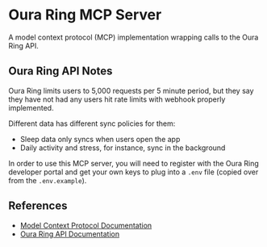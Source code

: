 # Oura Ring MCP Server

A model context protocol (MCP) implementation wrapping calls to the Oura Ring API.

## Oura Ring API Notes

Oura Ring limits users to 5,000 requests per 5 minute period, but they say they have not had any users hit rate limits with webhook properly implemented.

Different data has different sync policies for them:
- Sleep data only syncs when users open the app
- Daily activity and stress, for instance, sync in the background

In order to use this MCP server, you will need to register with the Oura Ring developer portal and get your own keys to plug into a `.env` file (copied over from the `.env.example`).

## References

- [Model Context Protocol Documentation](https://modelcontextprotocol.io/docs/getting-started/intro)
- [Oura Ring API Documentation](https://cloud.ouraring.com/v2/docs)
